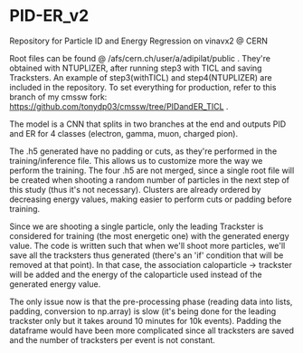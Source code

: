 # PID-ER_v2
Repository for Particle ID and Energy Regression on vinavx2 @ CERN


Root files can be found @ /afs/cern.ch/user/a/adipilat/public . They're obtained with NTUPLIZER, after running step3 with TICL and saving Tracksters. An example of step3(withTICL) and step4(NTUPLIZER) are included in the repository. To set everything for production, refer to this branch of my cmssw fork: https://github.com/tonydp03/cmssw/tree/PIDandER_TICL .

The model is a CNN that splits in two branches at the end and outputs PID and ER for 4 classes (electron, gamma, muon, charged pion).

The .h5 generated have no padding or cuts, as they're performed in the training/inference file. This allows us to customize more the way we perform the training. The four .h5 are not merged, since a single root file will be created when shooting a random number of particles in the next step of this study (thus it's not necessary). Clusters are already ordered by decreasing energy values, making easier to perform cuts or padding before training.

Since we are shooting a single particle, only the leading Trackster is considered for training (the most energetic one) with the generated energy value. The code is written such that when we'll shoot more particles, we'll save all the tracksters thus generated (there's an 'if' condition that will be removed at that point). In that case, the association caloparticle -> trackster will be added and the energy of the caloparticle used instead of the generated energy value.

The only issue now is that the pre-processing phase (reading data into lists, padding, conversion to np.array) is slow (it's being done for the leading trackster only but it takes around 10 minutes for 10k events). Padding the dataframe would have been more complicated since all tracksters are saved and the number of tracksters per event is not constant.